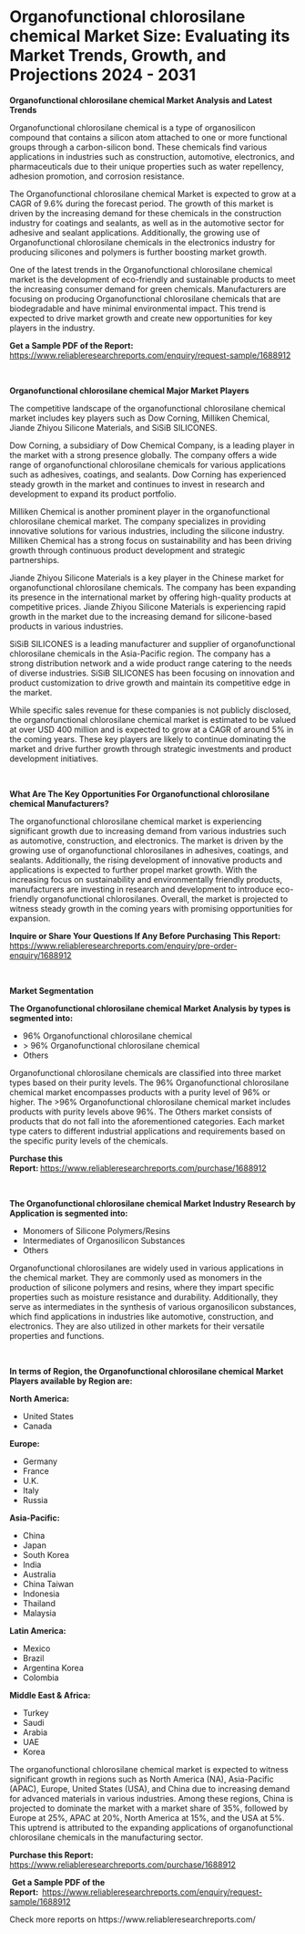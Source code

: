 <p><h1>Organofunctional chlorosilane chemical Market Size: Evaluating its Market Trends, Growth, and Projections 2024 - 2031</h1></p><p><strong>Organofunctional chlorosilane chemical Market Analysis and Latest Trends</strong></p>
<p><p>Organofunctional chlorosilane chemical is a type of organosilicon compound that contains a silicon atom attached to one or more functional groups through a carbon-silicon bond. These chemicals find various applications in industries such as construction, automotive, electronics, and pharmaceuticals due to their unique properties such as water repellency, adhesion promotion, and corrosion resistance.</p><p>The Organofunctional chlorosilane chemical Market is expected to grow at a CAGR of 9.6% during the forecast period. The growth of this market is driven by the increasing demand for these chemicals in the construction industry for coatings and sealants, as well as in the automotive sector for adhesive and sealant applications. Additionally, the growing use of Organofunctional chlorosilane chemicals in the electronics industry for producing silicones and polymers is further boosting market growth.</p><p>One of the latest trends in the Organofunctional chlorosilane chemical market is the development of eco-friendly and sustainable products to meet the increasing consumer demand for green chemicals. Manufacturers are focusing on producing Organofunctional chlorosilane chemicals that are biodegradable and have minimal environmental impact. This trend is expected to drive market growth and create new opportunities for key players in the industry.</p></p>
<p><strong>Get a Sample PDF of the Report:&nbsp;</strong> <a href="https://www.reliableresearchreports.com/enquiry/request-sample/1688912">https://www.reliableresearchreports.com/enquiry/request-sample/1688912</a></p>
<p>&nbsp;</p>
<p><strong>Organofunctional chlorosilane chemical Major Market Players</strong></p>
<p><p>The competitive landscape of the organofunctional chlorosilane chemical market includes key players such as Dow Corning, Milliken Chemical, Jiande Zhiyou Silicone Materials, and SiSiB SILICONES. </p><p>Dow Corning, a subsidiary of Dow Chemical Company, is a leading player in the market with a strong presence globally. The company offers a wide range of organofunctional chlorosilane chemicals for various applications such as adhesives, coatings, and sealants. Dow Corning has experienced steady growth in the market and continues to invest in research and development to expand its product portfolio.</p><p>Milliken Chemical is another prominent player in the organofunctional chlorosilane chemical market. The company specializes in providing innovative solutions for various industries, including the silicone industry. Milliken Chemical has a strong focus on sustainability and has been driving growth through continuous product development and strategic partnerships.</p><p>Jiande Zhiyou Silicone Materials is a key player in the Chinese market for organofunctional chlorosilane chemicals. The company has been expanding its presence in the international market by offering high-quality products at competitive prices. Jiande Zhiyou Silicone Materials is experiencing rapid growth in the market due to the increasing demand for silicone-based products in various industries.</p><p>SiSiB SILICONES is a leading manufacturer and supplier of organofunctional chlorosilane chemicals in the Asia-Pacific region. The company has a strong distribution network and a wide product range catering to the needs of diverse industries. SiSiB SILICONES has been focusing on innovation and product customization to drive growth and maintain its competitive edge in the market.</p><p>While specific sales revenue for these companies is not publicly disclosed, the organofunctional chlorosilane chemical market is estimated to be valued at over USD 400 million and is expected to grow at a CAGR of around 5% in the coming years. These key players are likely to continue dominating the market and drive further growth through strategic investments and product development initiatives.</p></p>
<p>&nbsp;</p>
<p><strong>What Are The Key Opportunities For Organofunctional chlorosilane chemical Manufacturers?</strong></p>
<p><p>The organofunctional chlorosilane chemical market is experiencing significant growth due to increasing demand from various industries such as automotive, construction, and electronics. The market is driven by the growing use of organofunctional chlorosilanes in adhesives, coatings, and sealants. Additionally, the rising development of innovative products and applications is expected to further propel market growth. With the increasing focus on sustainability and environmentally friendly products, manufacturers are investing in research and development to introduce eco-friendly organofunctional chlorosilanes. Overall, the market is projected to witness steady growth in the coming years with promising opportunities for expansion.</p></p>
<p><strong>Inquire or Share Your Questions If Any Before Purchasing This Report:</strong> <a href="https://www.reliableresearchreports.com/enquiry/pre-order-enquiry/1688912">https://www.reliableresearchreports.com/enquiry/pre-order-enquiry/1688912</a></p>
<p>&nbsp;</p>
<p><strong>Market Segmentation</strong></p>
<p><strong>The Organofunctional chlorosilane chemical Market Analysis by types is segmented into:</strong></p>
<p><ul><li>96% Organofunctional chlorosilane chemical</li><li>> 96% Organofunctional chlorosilane chemical</li><li>Others</li></ul></p>
<p><p>Organofunctional chlorosilane chemicals are classified into three market types based on their purity levels. The 96% Organofunctional chlorosilane chemical market encompasses products with a purity level of 96% or higher. The >96% Organofunctional chlorosilane chemical market includes products with purity levels above 96%. The Others market consists of products that do not fall into the aforementioned categories. Each market type caters to different industrial applications and requirements based on the specific purity levels of the chemicals.</p></p>
<p><strong>Purchase this Report:&nbsp;</strong><a href="https://www.reliableresearchreports.com/purchase/1688912">https://www.reliableresearchreports.com/purchase/1688912</a></p>
<p>&nbsp;</p>
<p><strong>The Organofunctional chlorosilane chemical Market Industry Research by Application is segmented into:</strong></p>
<p><ul><li>Monomers of Silicone Polymers/Resins</li><li>Intermediates of Organosilicon Substances</li><li>Others</li></ul></p>
<p><p>Organofunctional chlorosilanes are widely used in various applications in the chemical market. They are commonly used as monomers in the production of silicone polymers and resins, where they impart specific properties such as moisture resistance and durability. Additionally, they serve as intermediates in the synthesis of various organosilicon substances, which find applications in industries like automotive, construction, and electronics. They are also utilized in other markets for their versatile properties and functions.</p></p>
<p>&nbsp;</p>
<p><strong>In terms of Region, the Organofunctional chlorosilane chemical Market Players available by Region are:</strong></p>
<p>
    <p> <strong> North America: </strong>
        <ul>
            <li>United States</li>
            <li>Canada</li>
        </ul>
        </p> 
    <p> <strong> Europe: </strong>
        <ul>
            <li>Germany</li>
            <li>France</li>
            <li>U.K.</li>
            <li>Italy</li>
            <li>Russia</li>
        </ul>
        </p> 
    <p> <strong> Asia-Pacific: </strong>
        <ul>
            <li>China</li>
            <li>Japan</li>
            <li>South Korea</li>
            <li>India</li>
            <li>Australia</li>
            <li>China Taiwan</li>
            <li>Indonesia</li>
            <li>Thailand</li>
            <li>Malaysia</li>
        </ul>
        </p> 
    <p> <strong> Latin America: </strong>
        <ul>
            <li>Mexico</li>
            <li>Brazil</li>
            <li>Argentina Korea</li>
            <li>Colombia</li>
        </ul>
        </p> 
    <p> <strong> Middle East & Africa: </strong>
        <ul>
            <li>Turkey</li>
            <li>Saudi</li>
            <li>Arabia</li>
            <li>UAE</li>
            <li>Korea</li>
        </ul>
    </p>
    </p>
<p><p>The organofunctional chlorosilane chemical market is expected to witness significant growth in regions such as North America (NA), Asia-Pacific (APAC), Europe, United States (USA), and China due to increasing demand for advanced materials in various industries. Among these regions, China is projected to dominate the market with a market share of 35%, followed by Europe at 25%, APAC at 20%, North America at 15%, and the USA at 5%. This uptrend is attributed to the expanding applications of organofunctional chlorosilane chemicals in the manufacturing sector.</p></p>
<p><strong>Purchase this Report: </strong><a href="https://www.reliableresearchreports.com/purchase/1688912">https://www.reliableresearchreports.com/purchase/1688912</a></p>
<p>&nbsp;<strong>Get a Sample PDF of the Report:&nbsp;&nbsp;</strong><a href="https://www.reliableresearchreports.com/enquiry/request-sample/1688912">https://www.reliableresearchreports.com/enquiry/request-sample/1688912</a></p>
<p><strong></strong></p>
<p>Check more reports on https://www.reliableresearchreports.com/</p>